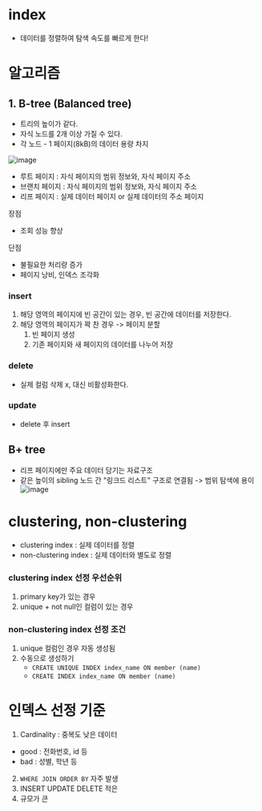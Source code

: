 # index
- 데이터를 정렬하여 탐색 속도를 빠르게 한다!

# 알고리즘
## 1. B-tree (Balanced tree)
- 트리의 높이가 같다.
- 자식 노드를 2개 이상 가질 수 있다.
- 각 노드 - 1 페이지(8kB)의 데이터 용량 차지

![image](https://github.com/SoftwareMaestro-Backend-Study/cs-study/assets/61899645/9994580a-1f4c-4d29-9a52-b6823d572eb7)
- 루트 페이지 : 자식 페이지의 범위 정보와, 자식 페이지 주소
- 브랜치 페이지 : 자식 페이지의 범위 정보와, 자식 페이지 주소
- 리프 페이지 : 실제 데이터 페이지 or 실제 데이터의 주소 페이지

장점
- 조회 성능 향상

단점
- 불필요한 처리량 증가
- 페이지 낭비, 인덱스 조각화

### insert
1. 해당 영역의 페이지에 빈 공간이 있는 경우, 빈 공간에 데이터를 저장한다.
2. 해당 영역의 페이지가 꽉 찬 경우 -> 페이지 분할
	1. 빈 페이지 생성
	2. 기존 페이지와 새 페이지의 데이터를 나누어 저장
### delete
- 실제 컬럼 삭제 x, 대신 비활성화한다.
### update
- delete 후 insert

## B+ tree
- 리프 페이지에만 주요 데이터 담기는 자료구조
- 같은 높이의 sibling 노드 간 "링크드 리스트" 구조로 연결됨 -> 범위 탐색에 용이 
![image](https://github.com/SoftwareMaestro-Backend-Study/cs-study/assets/61899645/c970cd01-db96-4b03-b947-47befdfe93f8)


# clustering, non-clustering
- clustering index : 실제 데이터를 정렬
- non-clustering index : 실제 데이터와 별도로 정렬

### clustering index 선정 우선순위
1. primary key가 있는 경우
2. unique + not null인 컬럼이 있는 경우

### non-clustering index 선정 조건
1. unique 컬럼인 경우 자동 생성됨
2. 수동으로 생성하기
	- `CREATE UNIQUE INDEX index_name ON member (name)`
	- `CREATE INDEX index_name ON member (name)`

# 인덱스 선정 기준
1. Cardinality : 중복도 낮은 데이터
- good : 전화번호, id 등
- bad : 성별, 학년 등
2. `WHERE JOIN ORDER BY` 자주 발생
3. INSERT UPDATE DELETE 적은
4. 규모가 큰



